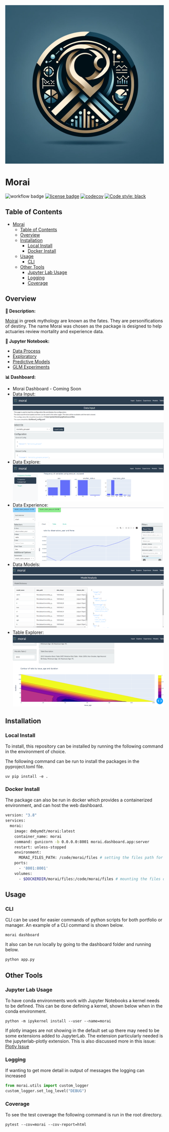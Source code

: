 
<div align="center">
  <img src="morai/dashboard/assets/morai_logo.jpg"><br>
</div>

# Morai
![workflow badge](https://github.com/jkoestner/morai/actions/workflows/test-and-deploy.yml/badge.svg)
[![license badge](https://img.shields.io/github/license/jkoestner/morai)](https://github.com/jkoestner/morai/blob/main/LICENSE.md)
[![codecov](https://codecov.io/gh/jkoestner/morai/branch/main/graph/badge.svg?token=386HHBN1AK)](https://codecov.io/gh/jkoestner/morai)
[![Code style: black](https://img.shields.io/badge/code%20style-black-000000.svg)](https://github.com/psf/black)

## Table of Contents
- [Morai](#morai)
  - [Table of Contents](#table-of-contents)
  - [Overview](#overview)
  - [Installation](#installation)
    - [Local Install](#local-install)
    - [Docker Install](#docker-install)
  - [Usage](#usage)
    - [CLI](#cli)
  - [Other Tools](#other-tools)
    - [Jupyter Lab Usage](#jupyter-lab-usage)
    - [Logging](#logging)
    - [Coverage](#coverage)

## Overview

**📖 Description:**

[Moirai](https://en.wikipedia.org/wiki/Moirai#:~:text=In%20ancient%20Greek%20religion%20and,Moirai) 
in greek mythology are known as the fates. They are personifications of destiny.
The name Morai was chosen as the package is designed to help actuaries review 
mortality and experience data.

**🔬 Jupyter Notebook:**
<!--
these links were created by using the raw file link and then using tinyurl
to create a shortened link.
e.g.
https://github.com/jkoestner/morai/blob/main/notebooks/data_process.ipynb
https://github.com/jkoestner/morai/raw/main/notebooks/data_process.ipynb
https://tinyurl.com/
-->


- [Data Process](https://nbviewer.org/urls/tinyurl.com/morai-data)
- [Exploratory](https://nbviewer.org/urls/tinyurl.com/morai-explore)
- [Predictive Models](https://nbviewer.org/urls/tinyurl.com/morai-predict)
- [GLM Experiments](https://nbviewer.org/urls/tinyurl.com/morai-experiment-glm)

**📊 Dashboard:**

- Morai Dashboard - Coming Soon
- Data Input: ![dash_data_input](docs/screenshots/dash_data_input.png)
- Data Explore: ![dash_explore](docs/screenshots/dash_explore.png)
- Data Experience: ![dash_experience](docs/screenshots/dash_experience.png)
- Data Models: ![dash_models](docs/screenshots/dash_models.png)
- Table Explorer: ![dash_tables](docs/screenshots/dash_tables.png)

## Installation

### Local Install
To install, this repository can be installed by running the following command in 
the environment of choice.

The following command can be run to install the packages in the pyproject.toml file.

```
uv pip install -e .
```

### Docker Install
The package can also be run in docker which provides a containerized environment, and can host the web dashboard.

```bash
version: "3.8"
services:
  morai:
    image: dmbymdt/morai:latest
    container_name: morai
    command: gunicorn -b 0.0.0.0:8001 morai.dashboard.app:server
    restart: unless-stopped
    environment:
      MORAI_FILES_PATH: /code/morai/files # setting the files path for morai
    ports:
      - '8001:8001'
    volumes:
      - $DOCKERDIR/morai/files:/code/morai/files # mounting the files directory
```

## Usage

### CLI

CLI can be used for easier commands of python scripts for both portfolio or manager. An example of a CLI command is shown below.

```commandline
morai dashboard
```

It also can be run locally by going to the dashboard folder and running below.

```python
python app.py
```

## Other Tools
### Jupyter Lab Usage

To have conda environments work with Jupyter Notebooks a kernel needs to be defined. This can be done defining a kernel, shown below when
in the conda environment.

```
python -m ipykernel install --user --name=morai
```

If plotly images are not showing in the default set up there may need to be some extensions added to JupyterLab.
The extension particularly needed is the jupyterlab-plotly extension.
This is also discussed more in this issue: [Plotly Issue](https://github.com/plotly/plotly.py/issues/2672)

### Logging

If wanting to get more detail in output of messages the logging can increased
```python
from morai.utils import custom_logger
custom_logger.set_log_level("DEBUG")
```

### Coverage

To see the test coverage the following command is run in the root directory.
```
pytest --cov=morai --cov-report=html
```